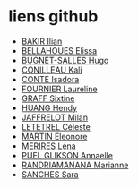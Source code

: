 # liens github

* [BAKIR Ilian](https://ilianxx.github.io/vr/)
* [BELLAHOUES Elissa](https://elibellah.github.io/VR/)
* [BUGNET-SALLES Hugo](https://hugobugnet.github.io/VR/)
* [CONILLEAU Kali](https://kali-cogi.github.io/VR/)
* [CONTE Isadora](https://isadoraconte.github.io/VR/)
* [FOURNIER Laureline](https://laureline5.github.io/VR/)
* [GRAFF Sixtine](https://sixtinegf.github.io/VR/)
* [HUANG Hendy](https://huanghendy.github.io/VR/)
* [JAFFRELOT Milan](https://milanjaf.github.io/VR/)
* [LETETREL Céleste]()
* [MARTIN Eleonore]()
* [MERIRES Léna](https://lenamerires.github.io/VR/)
* [PUEL GLIKSON Annaelle](https://annaespace.github.io/VR/)
* [RANDRIAMANANA Marianne](https://marianner13.github.io/VR/)
* [SANCHES Sara](https://saraschs.github.io/VR/)
	